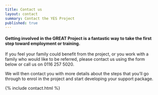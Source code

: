 ```yaml
---
title: Contact us
layout: contact
summary: Contact the YES Project
published: true
---
```


#### Getting involved in the GREAT Project is a fantastic way to take the first step toward employment or training.

If you feel your family could benefit from the project, or you work with a family who would like to be referred, please contact us using the form below or call us on 0116 257 5020. 

We will then contact you with more details about the steps that you’ll go through to enrol in the project and start developing your support package.

{% include contact.html %}
